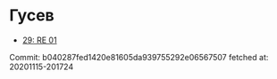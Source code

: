 # Гусев
- [29: RE 01](29.md)

Commit: b040287fed1420e81605da939755292e06567507
 fetched at: 20201115-201724
